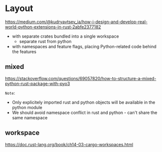 # Layout

https://medium.com/@kudryavtsev_ia/how-i-design-and-develop-real-world-python-extensions-in-rust-2abfe2377182

- with separate crates bundled into a single workspace
  - separate rust from python
- with namespaces and feature flags, placing Python-related code behind the features

## mixed
https://stackoverflow.com/questions/69057820/how-to-structure-a-mixed-python-rust-package-with-pyo3

`Note`:
- Only explicitely imported rust and python objects will be available in the python module
- We should avoid namespace conflict in rust and python - can't share the same namespace

## workspace
https://doc.rust-lang.org/book/ch14-03-cargo-workspaces.html
